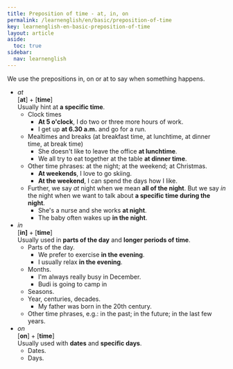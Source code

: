 ```yaml
---
title: Preposition of time - at, in, on
permalink: /learnenglish/en/basic/preposition-of-time
key: learnenglish-en-basic-preposition-of-time
layout: article
aside:
  toc: true
sidebar:
  nav: learnenglish
---
```

<!-- SECTION 11 -->
We use the prepositions in, on or at to say when something happens.
- *at* <br>
	[**at**] + [**time**] <br>
	Usually hint at **a specific time**.
	- Clock times
		- **At 5 o'clock**, I do two or three more hours of work.
		- I get up **at 6.30 a.m.** and go for a run.
	- Mealtimes and breaks (at breakfast time, at lunchtime, at dinner time, at break time)
		- She doesn't like to leave the office **at lunchtime**.
		- We all try to eat together at the table **at dinner time**. 
	- Other time phrases: at the night; at the weekend; at Christmas.
		- **At weekends**, I love to go skiing.
		- **At the weekend**, I can spend the days how I like.
	- Further, we say *at* night when we mean **all of the night**. But we say *in* the night when we want to talk about **a specific time during the night**.
		- She's a nurse and she works **at night**.
		- The baby often wakes up **in the night**.
- *in* <br>
	[**in]** + [**time**] <br>
	Usually used in **parts of the day** and **longer periods of time**.
	- Parts of the day.
		- We prefer to exercise **in the evening**.
		- I usually relax **in the evening**.
	- Months.
		- I'm always really busy in December.
		- Budi is going to camp in 
	- Seasons.
	- Year, centuries, decades.
		- My father was born in the 20th century.
	- Other time phrases, e.g.: in the past; in the future; in the last few years.
- *on* <br>
	[**on**] + [**time**] <br>
	Usually used with **dates** and **specific days**.
	- Dates.
	- Days.